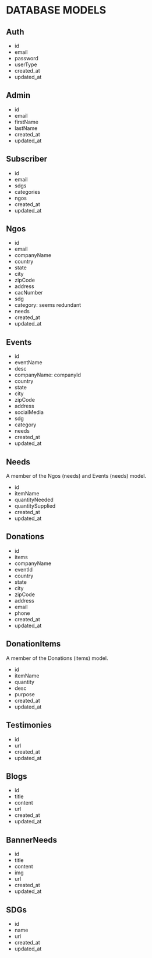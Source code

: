 # DATABASE MODELS

## Auth

- id
- email
- password
- userType
- created_at
- updated_at

## Admin

- id
- email
- firstName
- lastName
- created_at
- updated_at

## Subscriber

- id
- email
- sdgs
- categories
- ngos
- created_at
- updated_at

## Ngos

- id
- email
- companyName
- country
- state
- city
- zipCode
- address
- cacNumber
- sdg
- category: seems redundant
- needs
- created_at
- updated_at

## Events

- id
- eventName
- desc
- companyName: companyId
- country
- state
- city
- zipCode
- address
- socialMedia
- sdg
- category
- needs
- created_at
- updated_at

## Needs

A member of the Ngos (needs) and Events (needs) model.

- id
- itemName
- quantityNeeded
- quantitySupplied
- created_at
- updated_at

## Donations

- id
- items
- companyName
- eventId
- country
- state
- city
- zipCode
- address
- email
- phone
- created_at
- updated_at

## DonationItems

A member of the Donations (items) model.

- id
- itemName
- quantity
- desc
- purpose
- created_at
- updated_at

## Testimonies

- id
- url
- created_at
- updated_at

## Blogs

- id
- title
- content
- url
- created_at
- updated_at

## BannerNeeds

- id
- title
- content
- img
- url
- created_at
- updated_at

## SDGs

- id
- name
- url
- created_at
- updated_at
